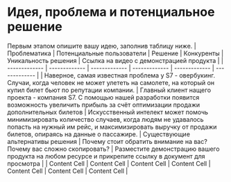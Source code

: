 # Идея, проблема и потенциальное решение

Первым этапом опишите вашу идею, заполнив таблицу ниже. 
| Проблематика | Потенциальные пользователи | Решение | Конкуренты | Уникальность решения | Ссылка на видео с демонстрацией продукта |
| ------------- | ------------- | ------------- | ------------- | ------------- |  ------------- |
| Наверное, самая известная проблема у S7 - овербукинг. Случаи, когда человек не может улететь на самолете, на который он купил билет бьют по репутации компании.  | Главный клиент нащего проекта - компания S7. С помощью нашей разработки появится возможность увеличить прибыль за счёт оптимизации продажи дополнительных билетов  | Искусственный интелект может помочь минимизировать количество случаев, когда людям не удавалось попасть на нужный им рейс, и максимизировать выручку от продажи билетов, опираясь на данные о пассажире. | Существующие альтернативы решения | Почему стоит обратить внимание на вас? Почему вас сложно скопировать?  | Разместите демонстрацию вашего продукта на любом ресурсе и прикрепите ссылку в документ для просмотра | 
| Content Cell  | Content Cell  | Content Cell | Content Cell | Content Cell | Content Cell | Content Cell |

